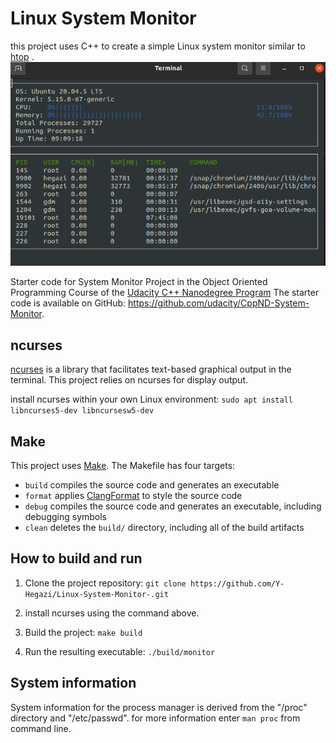 # Linux System Monitor

this project uses C++ to create a simple Linux system monitor similar to [htop](https://htop.dev/) .
![Starting System Monitor](images/monitor.png)

Starter code for System Monitor Project in the Object Oriented Programming Course of the [Udacity C++ Nanodegree Program](https://www.udacity.com/course/c-plus-plus-nanodegree--nd213)
The starter code is available on GitHub: https://github.com/udacity/CppND-System-Monitor.


## ncurses
[ncurses](https://www.gnu.org/software/ncurses/) is a library that facilitates text-based graphical output in the terminal. This project relies on ncurses for display output.

install ncurses within your own Linux environment: `sudo apt install libncurses5-dev libncursesw5-dev`

## Make
This project uses [Make](https://www.gnu.org/software/make/). The Makefile has four targets:
* `build` compiles the source code and generates an executable
* `format` applies [ClangFormat](https://clang.llvm.org/docs/ClangFormat.html) to style the source code
* `debug` compiles the source code and generates an executable, including debugging symbols
* `clean` deletes the `build/` directory, including all of the build artifacts

## How to build and run

1. Clone the project repository: `git clone https://github.com/Y-Hegazi/Linux-System-Monitor-.git`

2. install ncurses using the command above. 

3. Build the project: `make build`

4. Run the resulting executable: `./build/monitor`


## System information
System information for the process manager is derived from the "/proc" directory and "/etc/passwd".
for more information enter `man proc` from command line.

